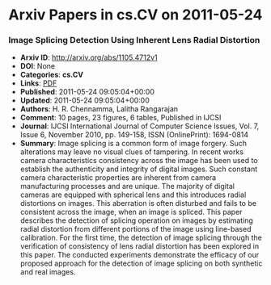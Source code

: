 # Arxiv Papers in cs.CV on 2011-05-24
### Image Splicing Detection Using Inherent Lens Radial Distortion
- **Arxiv ID**: http://arxiv.org/abs/1105.4712v1
- **DOI**: None
- **Categories**: **cs.CV**
- **Links**: [PDF](http://arxiv.org/pdf/1105.4712v1)
- **Published**: 2011-05-24 09:05:04+00:00
- **Updated**: 2011-05-24 09:05:04+00:00
- **Authors**: H. R. Chennamma, Lalitha Rangarajan
- **Comment**: 10 pages, 23 figures, 6 tables, Published in IJCSI
- **Journal**: IJCSI International Journal of Computer Science Issues, Vol. 7,
  Issue 6, November 2010, pp. 149-158, ISSN (OnlinePrint): 1694-0814
- **Summary**: Image splicing is a common form of image forgery. Such alterations may leave no visual clues of tampering. In recent works camera characteristics consistency across the image has been used to establish the authenticity and integrity of digital images. Such constant camera characteristic properties are inherent from camera manufacturing processes and are unique. The majority of digital cameras are equipped with spherical lens and this introduces radial distortions on images. This aberration is often disturbed and fails to be consistent across the image, when an image is spliced. This paper describes the detection of splicing operation on images by estimating radial distortion from different portions of the image using line-based calibration. For the first time, the detection of image splicing through the verification of consistency of lens radial distortion has been explored in this paper. The conducted experiments demonstrate the efficacy of our proposed approach for the detection of image splicing on both synthetic and real images.



